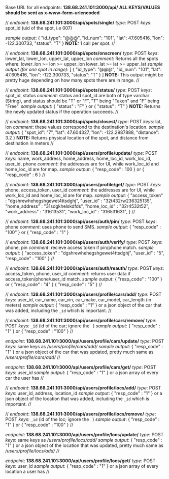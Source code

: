 Base URL for all endpoints: **138.68.241.101:3000/api/**
**ALL KEYS/VALUES should be sent as x-www-form-urlencoded**

//
*endpoint*: **138.68.241.101:3000/api/spots/single/**
*type*: POST
*keys*: spot_id (uid of the spot, i.e 007)

*sample output*:
    {
        "id_type": "@@@",
        "id_num": "101",
        "lat": 47.605416,
        "lon": -122.300733,
        "status": "T"
    }
**NOTE:** 1 call per spot.
//

//
*endpoint*: **138.68.241.101:3000/api/spots/onscreen/**
*type*: POST
*keys*: lower_lat, lower_lon, upper_lat, upper_lon
*comment*: Returns all the spots where:
lower_lon >= lon >= upper_lon
lower_lat >= lat >= upper_lat
*sample output (for one spot in range)*:
[
    {
        "id_type": "@@@",
        "id_num": "101",
        "lat": 47.605416,
        "lon": -122.300733,
        "status": "T"
    }
]
**NOTE:** This output might be pretty huge depending on how many spots there are in range.
//

//
*endpoint*: **138.68.241.101:3000/api/spots/status/**
*type*: POST
*keys*: spot_id, status
*comment*: status and spot_id are both of type varchar (String), and status
should be "T" or "F", "T" being "Taken" and "F" being "Free".
*sample output*:
    {
      "status" : "F"
    }
or
    {
      "status" : "T"
    }
**NOTE:** Returns the newly updated status if the operation succeeds.
//

//
*endpoint*: **138.68.241.101:3000/api/spots/closest/**
*type*: POST
*keys*: lat, lon
*comment*: these values correspond to the destination's location.
*sample output*:
  {
      "spot_id": "7",
      "lat": 47.604327,
      "lon": -122.2987888,
      "distance": 3.2
  }
**NOTE:** Returns physical location of the spot, and distance from destination in meters
//

//
*endpoint*: **138.68.241.101:3000/api/users/profile/update/**
*type*: POST
*keys*: name, work_address, home_address, home_loc_id, work_loc_id, user_id, phone
*comment*: the addresses are for UI, while work_loc_id and home_loc_id are for map.
*sample output*:
  {
    "resp_code" : 100
  }
  or
  {
    "resp_code" : 6
  }
//

//
*endpoint*: **138.68.241.101:3000/api/users/profile/get/**
*type*: POST
*keys*: phone, access_token, user_id
*comment*: the addresses are for UI, while work_loc_id and home_loc_id are for map.
*sample output*:
  {
    "access_token" : "dgshrewhehegshgewet4ttsdghj",
    "user_id" : "32t432rw236325135",
    "home_address" : "31sdgkhelskdfds",
    "home_loc_id" : "32r4532t52",
    "work_address" : "31613531",
    "work_loc_id" : "316531631",
  }
//

//
*endpoint*: **138.68.241.101:3000/api/users/auth/pin/**
*type*: POST
*keys*: phone
*comment*: uses phone to send SMS.
*sample output*:
  {
    "resp_code" : "100"
  }
  or
  {
    "resp_code" : "1"
  }

//
*endpoint*: **138.68.241.101:3000/api/users/auth/verify/**
*type*: POST
*keys*: phone, pin
*comment*: recieve access token if pin/phone match.
*sample output*:
  {
    "access_token" : "dgshrewhehegshgewet4ttsdghj",
    "user_id" : "5",
    "resp_code" : "100"
  }
//

//
*endpoint*: **138.68.241.101:3000/api/users/auth/reauth/**
*type*: POST
*keys*: access_token, phone, user_id
*comment*: returns user data if access_token/phone/user_id match.
*sample output*:
{
  "resp_code" : "100"
}
or
{
  "resp_code" : "4"
}
{
  "resp_code" : "5"
}
//

//
*endpoint*: **138.68.241.101:3000/api/users/profile/cars/add/**
*type*: POST
*keys*: user_id, car_name, car_vin, car_make, car_model, car_length (in meters)
*sample output*:
  {
    "resp_code" : "1"
  }
  or
  a json object of the car that was added, including the `_id` which is important.
//

//
*endpoint*: **138.68.241.101:3000/api/users/profile/cars/remove/**
*type*: POST
*keys*: `_id` (id of the car; ignore the ` `)
*sample output*:
  {
    "resp_code" : "1"
  }
  or
  {
    "resp_code" : "100"
  }
//

*endpoint*: **138.68.241.101:3000/api/users/profile/cars/update/**
*type*: POST
*keys*: same keys as */users/profile/cars/add/*
*sample output*:
  {
    "resp_code" : "1"
  }
  or
  a json object of the car that was updated, pretty much same as */users/profile/cars/add/*
//

*endpoint*: **138.68.241.101:3000/api/users/profile/cars/get/**
*type*: POST
*keys*: user_id
*sample output*:
  {
    "resp_code" : "1"
  }
  or
  a json array of every car the user has
//

//
*endpoint*: **138.68.241.101:3000/api/users/profile/locs/add/**
*type*: POST
*keys*: user_id, address, location_id
*sample output*:
  {
    "resp_code" : "1"
  }
  or
  a json object of the location that was added, including the `_id` which is important.
//

//
*endpoint*: **138.68.241.101:3000/api/users/profile/locs/remove/**
*type*: POST
*keys*: `_id` (id of the loc; ignore the ` `)
*sample output*:
  {
    "resp_code" : "1"
  }
  or
  {
    "resp_code" : "100"
  }
//

*endpoint*: **138.68.241.101:3000/api/users/profile/locs/update/**
*type*: POST
*keys*: same keys as */users/profile/locs/add/*
*sample output*:
  {
    "resp_code" : "1"
  }
  or
  a json object of the location that was updated, pretty much same as */users/profile/locs/add/*
//

*endpoint*: **138.68.241.101:3000/api/users/profile/locs/get/**
*type*: POST
*keys*: user_id
*sample output*:
  {
    "resp_code" : "1"
  }
  or
  a json array of every location a user has
//
